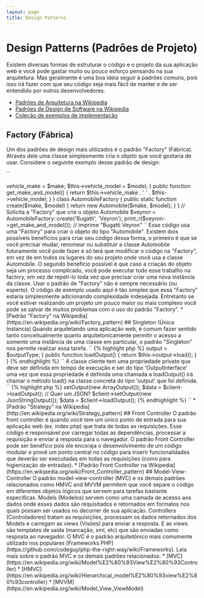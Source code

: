 ```yaml
---
layout: page
title: Design Patterns
---
```


# Design Patterns (Padrões de Projeto)

Existem diversas formas de estruturar o código e o projeto da sua aplicação web e você pode gastar muito ou pouco
esforço pensando na sua arquitetura. Mas geralmente é uma boa ideia seguir à padrões comuns, pois isso irá fazer com que
 seu código seja mais fácil de manter e de ser entendido por outros desenvolvedores.

* [Padrões de Arquitetura na Wikipedia](https://en.wikipedia.org/wiki/Architectural_pattern)
* [Padrões de Design de Software na Wikipedia](https://en.wikipedia.org/wiki/Software_design_pattern)
* [Coleção de exemplos de implementação](https://github.com/domnikl/DesignPatternsPHP)

## Factory (Fábrica)

Um dos padrões de design mais utilizados é o padrão "Factory" (Fábrica). Através dele uma classe simplesmente
cria o objeto que você gostaria de usar. Considere o seguinte exemplo desse padrão de design:

``
<?php
class Automobile
{
    private $vehicle_make;
    private $vehicle_model;

    public function __construct($make, $model)
    {
        $this->vehicle_make = $make;
        $this->vehicle_model = $model;
    }

    public function get_make_and_model()
    {
        return $this->vehicle_make . ' ' . $this->vehicle_model;
    }
}

class AutomobileFactory
{
    public static function create($make, $model)
    {
        return new Automobile($make, $model);
    }
}

// Solicita a "Factory" que crie o objeto Automobile
$veyron = AutomobileFactory::create('Bugatti', 'Veyron');

print_r($veyron->get_make_and_model()); // imprime "Bugatti Veyron"

``

Esse código usa uma "Factory" para criar o objeto do tipo "Automobile". Existem dois possíveis benefícios para criar seu
código dessa forma, o primeiro é que se você precisar mudar, renomear ou substituir a classe Automobile futuramente você
pode fazer e só terá que modificar o código na "Factory", em vez de em todos os lugares do seu projeto onde você usa a
classe Automobile. O segundo benefício possível é que caso a criação do objeto seja um processo complicado, você
pode executar todo esse trabalho na factory, em vez de repetí-lo toda vez que precisar criar uma nova instância da classe.

Usar o padrão de "Factory" não é sempre necessário (ou esperto). O código de exemplo usado aqui é tão simples que essa
"Factory" estaria simplesmente adicionando complexidade indesejada. Entretanto se você estiver realizando um projeto um
pouco maior ou mais complexo você pode se salvar de muitos problemas com o uso do padrão "Factory".

* [Padrão "Factory" na Wikipedia](https://en.wikipedia.org/wiki/Factory_pattern)

## Singleton (Única Instancia)

Quando arquitetando uma aplicação web, é comum fazer sentido tanto conceitualmente quanto arquitetonicamente permitir o
acesso a somente uma instância de uma classe em particular, o padrão "Singleton" nos permite realizar essa tarefa.

``
{% highlight php %}
<?php
class Singleton
{
    /**
     * Retorna uma instância única de uma classe.
     *
     * @staticvar Singleton $instance A instância única dessa classe.
     *
     * @return Singleton A Instância única.
     */
    public static function getInstance()
    {
        static $instance = null;
        if (null === $instance) {
            $instance = new static();
        }

        return $instance;
    }

    /**
     * Construtor do tipo protegido previne que uma nova instância da
     * Classe seja criada através do operador `new` de fora dessa classe.
     */
    protected function __construct()
    {
    }

    /**
     * Método clone do tipo privado previne a clonagem dessa instância
     * da classe
     *
     * @return void
     */
    private function __clone()
    {
    }

    /**
     * Método unserialize do tipo privado para prevenir a desserialização
     * da instância dessa classe.
     *
     * @return void
     */
    private function __wakeup()
    {
    }
}

class SingletonChild extends Singleton
{
}

$obj = Singleton::getInstance();
var_dump($obj === Singleton::getInstance());             // bool(true)

$anotherObj = SingletonChild::getInstance();
var_dump($anotherObj === Singleton::getInstance());      // bool(false)

var_dump($anotherObj === SingletonChild::getInstance()); // bool(true)
{% endhighlight %}
``

O código acima implementa o padrão "Singleton" usando uma [variável *estática*](http://php.net/language.variables.scope#language.variables.scope.static)
e o método estático de criação `getInstance()`.
Note o seguinte:

* O construtor [`__construct`](http://php.net/language.oop5.decon#object.construct) é declarado como protegido para prevenir que uma nova instância seja criada fora dessa classe pelo operador `new`.
* O método mágico [`__clone`](http://php.net/language.oop5.cloning#object.clone) é declarado como privado para prevenir a clonagem dessa instância da classe pelo operador [`clone`](http://php.net/language.oop5.cloning).
* O método mágico [`__wakeup`](http://php.net/language.oop5.magic#object.wakeup) é declarado como privado para prevenir a desserialização de uma instância dessa classe pela função global [`unserialize()`](http://php.net/function.unserialize).
* Uma nova instância é criada via [late static binding](http://php.net/language.oop5.late-static-bindings) no método de criação `getInstance()` declarado como estático. Isso permite a criação de classes "filhas" da classe Singleton no exemplo

O padrão Singleton é útil quando você precisa garantir que somente uma instância da classe seja criada em todo o ciclo
de vida da requisição em uma aplicação web. Isso tipicamente ocorre quando você tem objetos globais (tais como uma
classe de Configuração) ou um recurso compartilhado (como uma lista de eventos).

Você deve ser cauteloso quando for usar o padrão "Singleton" já que pela sua própria natureza ele introduz um estado
global na sua aplicação reduzindo a possibilidade de realização de testes. Na maioria dos casos Injeção de Dependências
pode (e deve) ser usado no lugar de uma classe do tipo Singleton. Usar Injeção de Dependências significa não introduzir
acoplamento desnecessário no design da sua aplicação, já que o objeto usando o recurso global ou compartilhado não
necessita de conhecimento sobre uma classe concretamente definida.

* [Padrão Singleton na Wikipedia](https://en.wikipedia.org/wiki/Singleton_pattern)

## Strategy (Estratégia)

Com o padrão "Strategy" (Estratégia) voce encapsula famílias específicas de algoritimos permitindo com que a classe
cliente responsável por instanciar esse algoritimo em particular não necessite de conhecimento sobre sua implementação
atual. Existem várias variações do padrão "Strategy" o mais simples deles é apresentado abaixo:

O primeiro bloco de código apresenta uma familia de algorítimos; você pode querer uma array serializado, um JSON ou
talvez somente um array de dados:

``
{% highlight php %}
<?php

interface OutputInterface
{
    public function load();
}

class SerializedArrayOutput implements OutputInterface
{
    public function load()
    {
        return serialize($arrayOfData);
    }
}

class JsonStringOutput implements OutputInterface
{
    public function load()
    {
        return json_encode($arrayOfData);
    }
}

class ArrayOutput implements OutputInterface
{
    public function load()
    {
        return $arrayOfData;
    }
}
{% endhighlight %}
``

Através do encapsulamento do algoritimo acima você está fazendo seu código de forma limpa e clara para que outros
desenvolvedores possam facilmente adicionar novos tipos de saída sem que isso afete o código cliente.

Você pode ver como cada classe concreta 'output' implementa a OutputInterface - isso serve a dois propósitos,
primeiramente isso prevê um simples contrato que precisa ser obedecido por cada implementação concreta. Segundo, através
da implementação de uma interface comum você verá na próxima seção que você pode utilizar [Indução de Tipo](http://php.net/language.oop5.typehinting) para garantir que  o cliente que está utilizando esse comportamento é do tipo correto, nesse caso 'OutputInterface'.

O próximo bloco de código demonstra como uma classe cliente relizando uma chamada deve usar um desses algorítimos e
ainda melhor definir o comportamento necessário em tempo de execução:

``
{% highlight php %}
<?php
class SomeClient
{
    private $output;

    public function setOutput(OutputInterface $outputType)
    {
        $this->output = $outputType;
    }

    public function loadOutput()
    {
        return $this->output->load();
    }
}
{% endhighlight %}
``

A classe cliente tem uma propriedade private que deve ser definida em tempo de execução e ser do tipo 'OutputInterface'
uma vez que essa propriedade é definida uma chamada a loadOutput() irá chamar o método load() na classe concreta do tipo
'output' que foi definida.

``
{% highlight php %}
<?php
$client = new SomeClient();

// Quer um array?
$client->setOutput(new ArrayOutput());
$data = $client->loadOutput();

// Quer um JSON?
$client->setOutput(new JsonStringOutput());
$data = $client->loadOutput();

{% endhighlight %}
``

* [Padrão "Strategy" na Wikipedia](http://en.wikipedia.org/wiki/Strategy_pattern)

## Front Controller

O padrão front controller é quando você tem um único ponto de entrada para sua aplicação web (ex. index.php) que trata
de todas as requisições. Esse código é responsável por carregar todas as dependências, processar a requisição e enviar
a resposta para o navegador. O padrão Front Controller pode ser benéfico pois ele encoraja o desenvolvimento de um
código modular e provê um ponto central no código para inserir funcionalidades que deverão ser executadas em todas as
requisições (como para higienização de entradas).

* [Padrão Front Controller na Wikipedia](https://en.wikipedia.org/wiki/Front_Controller_pattern)

## Model-View-Controller

O padrão model-view-controller (MVC) e os demais padrões relacionados como HMVC and MVVM permitem que você separe o
código em diferentes objetos lógicos que servem para tarefas bastante específicas. Models (Modelos) servem como uma
camada de acesso aos dados onde esses dados são requisitados e retornados em formatos nos quais possam ser usados
no decorrer de sua aplicação. Controllers (Controladores) tratam as requisições, processam os dados retornados dos
Models e carregam as views (Visões) para enviar a resposta. E as views são templates de saída (marcação, xml, etc) que
são enviadas como resposta ao navegador.

O MVC é o padrão arquitetônico mais comumente utilizado nos populares [Frameworks PHP](https://github.com/codeguy/php-the-right-way/wiki/Frameworks).

Leia mais sobre o padrão MVC e os demais padrões relacionados:

* [MVC](https://en.wikipedia.org/wiki/Model%E2%80%93View%E2%80%93Controller)
* [HMVC](https://en.wikipedia.org/wiki/Hierarchical_model%E2%80%93view%E2%80%93controller)
* [MVVM](https://en.wikipedia.org/wiki/Model_View_ViewModel)
